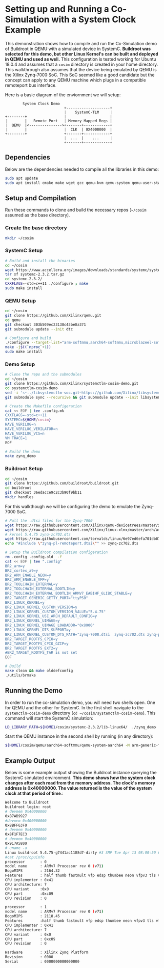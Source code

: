 # Setting up and Running a Co-Simulation with a System Clock Example

This demonstration shows how to compile and run the Co-Simulation demo of Buildroot in QEMU with a simulated device in SystemC.  **Buildroot was selected for this demo, but other Linux Kernel's can be built and deployed in QEMU and used as well.** This configuration is tested working for Ubuntu 18.0.4 and assumes that a `cosim` directory is created in your home directory. This walkthrough also assumes that the device being emulated by QEMU is the Xilinx Zynq-7000 SoC.  This SoC seemed like a good candidate but the concept can apply to any QEMU machine which plugs in a compatible remoteport bus interface.

Here is a basic diagram of the enviornment we will setup:
```
        System Clock Demo
                           +--------------------+
                           |    SystemC-TLM     |
+--------+                 |                    |
|        |   Remote Port   | Memory Mapped Regs |
|  QEMU  |<--------------->+-------+------------+
|        |                 |  CLK  | 0X4000000  |
+--------+                 +-------+------------+
                           |  ...  |    ...     |
                           +-------+------------+
```

## Dependencies

Below are the dependencies needed to compile all the libraries in this demo:

```bash
sudo apt update
sudo apt install cmake make wget gcc qemu-kvm qemu-system qemu-user-static verilator
```

## Setup and Compilation

Run these commands to clone and build the necessary repos (`~/cosim` assumed as the base directory).

### Create the base directory

```bash
mkdir ~/cosim
```

### SystemC Setup

```bash
# Build and install the binaries
cd ~/cosim
wget https://www.accellera.org/images/downloads/standards/systemc/systemc-2.3.2.tar.gz
tar xf systemc-2.3.2.tar.gz
cd systemc-2.3.2/
CXXFLAGS=-std=c++11 ./configure ; make
sudo make install
```

### QEMU Setup

```bash
cd ~/cosim
git clone https://github.com/Xilinx/qemu.git
cd qemu
git checkout 303b509ec23138c43be8a371
git submodule update --init dtc

# Configure and build
./configure --target-list="arm-softmmu,aarch64-softmmu,microblazeel-softmmu" --enable-fdt --disable-kvm --disable-xen
make -j$((`nproc`+1))
sudo make install
```

### Demo Setup

```bash
# Clone the repo and the submodules
cd ~/cosim
git clone https://github.com/Xilinx/systemctlm-cosim-demo.git
cd systemctlm-cosim-demo
sed -i 's~../libsystemctlm-soc.git~https://github.com/Xilinx/libsystemctlm-soc.git~g' .gitmodules
git submodule sync --recursive && git submodule update --init libsystemctlm-soc

# Create the Makefile configeration
cat << EOF | tee .config.mk
CXXFLAGS=-std=c++11
SYSTEMC=${HOME/cosim}
HAVE_VERILOG=n
HAVE_VERILOG_VERILATOR=n
HAVE_VERILOG_VCS=n
VM_TRACE=1
EOF

# Build the demo
make zynq_demo
```

### Buildroot Setup

```bash
cd ~/cosim
git clone https://github.com/buildroot/buildroot.git
cd buildroot
git checkout 36edacce9c2c3b90f9bb11
mkdir handles
```

For this walkthough we will be configuring the demo to emulate the Zynq-7000 SoC. 

```bash
# Pull the .dtsi files for the Zynq-7000
wget https://raw.githubusercontent.com/Xilinx/qemu-devicetrees/master/zynq-pl-remoteport.dtsi
wget https://raw.githubusercontent.com/Xilinx/linux-xlnx/master/arch/arm/boot/dts/zynq-7000.dtsi
# kernel 5.4.75 zynq-zc702.dts
wget https://raw.githubusercontent.com/torvalds/linux/6e97ed6efa701db070da0054b055c085895aba86/arch/arm/boot/dts/zynq-zc702.dts
echo "#include \"zynq-pl-remoteport.dtsi\"" >> zynq-zc702.dts

# Setup the Buildroot compilation configeration
rm .config .config.old  -f
cat << EOF | tee ".config"
BR2_arm=y
BR2_cortex_a9=y
BR2_ARM_ENABLE_NEON=y
BR2_ARM_ENABLE_VFP=y
BR2_TOOLCHAIN_EXTERNAL=y
BR2_TOOLCHAIN_EXTERNAL_BOOTLIN=y
BR2_TOOLCHAIN_EXTERNAL_BOOTLIN_ARMV7_EABIHF_GLIBC_STABLE=y
BR2_TARGET_GENERIC_GETTY_PORT="ttyPS0"
BR2_LINUX_KERNEL=y
BR2_LINUX_KERNEL_CUSTOM_VERSION=y
BR2_LINUX_KERNEL_CUSTOM_VERSION_VALUE="5.4.75"
BR2_LINUX_KERNEL_USE_ARCH_DEFAULT_CONFIG=y
BR2_LINUX_KERNEL_UIMAGE=y
BR2_LINUX_KERNEL_UIMAGE_LOADADDR="0x8000"
BR2_LINUX_KERNEL_DTS_SUPPORT=y
BR2_LINUX_KERNEL_CUSTOM_DTS_PATH="zynq-7000.dtsi  zynq-zc702.dts zynq-pl-remoteport.dtsi"
BR2_TARGET_ROOTFS_CPIO=y
BR2_TARGET_ROOTFS_CPIO_GZIP=y
BR2_TARGET_ROOTFS_EXT2=y
#BR2_TARGET_ROOTFS_TAR is not set
EOF

# Build
make clean && make olddefconfig
./utils/brmake
```

## Running the Demo

In order to run the co-simulation demo, you will need two shells open. One for QEMU and the other for SystemC. In the first shell navigate to the `systemctlm-cosim-demo` directory (`cd ~/cosim/systemctlm-cosim-demo`). This command will start the SystemC simulation:

```bash
LD_LIBRARY_PATH=${HOME}/cosim/systemc-2.3.2/lib-linux64/  ./zynq_demo  unix:${HOME}/cosim/buildroot/handles/qemu-rport-_cosim@0 1000000
```

Start the QEMU instance in the second shell by running (in any directory):

```bash
${HOME}/cosim/qemu/aarch64-softmmu/qemu-system-aarch64 -M arm-generic-fdt-7series -m 1G -kernel ${HOME}/cosim/buildroot/output/images/uImage -dtb ${HOME}/cosim/buildroot/output/images/zynq-zc702.dtb --initrd ${HOME}/cosim/buildroot/output/images/rootfs.cpio.gz -serial /dev/null -serial mon:stdio -display none -net nic -net nic -net user -machine-path ${HOME}/cosim/buildroot/handles -icount 0,sleep=off -rtc clock=vm -sync-quantum 1000000
```

## Example Output

Below is some example output showing the Buildroot instance querying the SystemC simulated environment. **This demo shows how the system clock changes after each read from the memory address. The clock's memory address is 0x40000000. The value returned is the value of the system clock at that period of time**.:

```bash
Welcome to Buildroot
buildroot login: root
# devmem 0x40000000
0x87AB9927
#devmem 0x400000000
0x8BFF63F0
# devmem 0x40000000
0x8F1F7EC3
# devmem 0x40000000
0x917A5800
# uname -a
Linux buildroot 5.4.75-g7441ac1188d7-dirty #3 SMP Tue Apr 13 08:00:50 CST 2021 armv71 GNU/Linux
#cat /proc/cpuinfo
processor       : 0
model name      : ARMv7 Processor rev 0 (v71)
BogoMIPS        : 2164.32
Features        : half thumb fastmult vfp edsp thumbee neon vfpv3 tls vfpd32
CPU inplementer : 0x41
CPU architecture: 7
CPU variant     :0x0
CPU part        :0xc09
CPU revision    : 0

processor       : 1
model name      : ARMv7 Processor rev 0 (v71)
BogoMIPS        : 2118.45
Features        :half thumb fastmult vfp edsp thumbee neon vfpv3 tls vfpd32
CPU implementer : 0x41
CPU architecture: 7
CPU variant     : 0x0
CPU part        : 0xc09
CPU revision    : 0

Hardware        : Xilinx Zynq Platform
Revision        : 0000
Serial          : 0000000000000000
```




